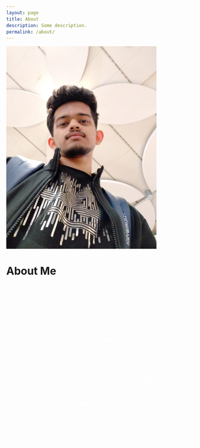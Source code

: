 ```yaml
---
layout: page
title: About
description: Some description.
permalink: /about/
---
```


<img class="rounded mx-auto d-block img-thumbnail" src="/assets/img/uploads/profile.png" alt="Abhishek Pai Angle" width="400">

<h1>About Me</h1>
<p style="color: rgb(255, 255, 255);">
<!--
 It's not about ideas, it's about making the ideas happen!! 
-->
Hey there, 
<br><br>
Glad that you landed here. My thoughts might entertain you or maybe get some giggle out of you but will definitely not bore you! But first let me introduce myself. 
<br><br>
Abhishek here, Undergaduate Sophomore at IIT Bombay. Turning caffeine into code since past 2 years. My areas of interest are Deep Learning, Image Processing, Automation and Web Development but definitely not limiting my domain to these. A lot of things have to be explored that I know I dont know and that I dont know I dont know.  
<br><br>
Some of my activities at the institute include being Convener for Web and Coding Club which is the official programming club of the Institute. I am also part of the tech team Innovation Cell - IIT Bombay, working as Jr. Computer Vision Engineer for the project SeDriCa, India's first self driving car. You may refer to my resume for all the technical details.
<br><br>
This is my personal landing page where I write Blogs, Projects, Photography and whatever I find interesting in my life. It was the night of 3rd June 2020, when the World was taking a break due to the pandemic, the idea of writting blog hit up my mind. Also wanted to improve my Web Dev skills. Looking forward to entertain you!! Go have a read !
<br><br>
Ciao!
<br><br>

</p>
